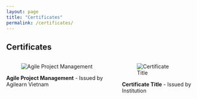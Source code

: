 ```yaml
---
layout: page
title: "Certificates"
permalink: /certificates/
---
```


<section class="section">
    <div class="container">
        <h1 class="title">Certificates</h1>
        <div class="columns is-multiline">
            <div class="column is-half">
                <div class="card">
                    <div class="card-image">
                        <figure class="image is-4by3">
                            <img src="{{ site.baseurl }}/assets/images/certificates/certificate1.jpg" alt="Agile Project Management">
                        </figure>
                    </div>
                    <div class="card-content">
                        <div class="content">
                            <strong>Agile Project Management</strong> - Issued by Agilearn Vietnam
                        </div>
                    </div>
                </div>
            </div>
            <div class="column is-half">
                <div class="card">
                    <div class="card-image">
                        <figure class="image is-4by3">
                            <img src="{{ site.baseurl }}/assets/images/certificates/certificate2.jpg" alt="Certificate Title">
                        </figure>
                    </div>
                    <div class="card-content">
                        <div class="content">
                            <strong>Certificate Title</strong> - Issued by Institution
                        </div>
                    </div>
                </div>
            </div>
            <!-- Add more certificates in the same structure -->
        </div>
    </div>
</section>
